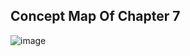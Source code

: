 ## Concept Map Of Chapter 7



![image](https://github.com/famashines/GitHub_Presentation_repo/assets/152769770/c6c2748d-7685-4843-87fb-00a83bba184a)
